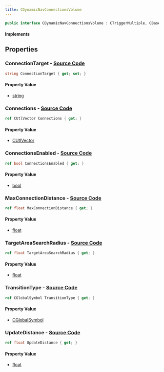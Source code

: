 ```yaml
---
title: CDynamicNavConnectionsVolume
---
```


```csharp
public interface CDynamicNavConnectionsVolume : CTriggerMultiple, CBaseTrigger, CBaseToggle, CBaseModelEntity, CBaseEntity, CEntityInstance, ISchemaClass<CEntityInstance>, ISchemaClass<CBaseEntity>, ISchemaClass<CBaseModelEntity>, ISchemaClass<CBaseToggle>, ISchemaClass<CBaseTrigger>, ISchemaClass<CTriggerMultiple>, ISchemaClass<CDynamicNavConnectionsVolume>, ISchemaField, ISchemaClass, INativeHandle
```

#### Implements

## Properties

### **ConnectionTarget** - [Source Code](https://github.com/swiftly-solution/swiftlys2/blob/main/managed/src/SwiftlyS2.Generated/Schemas/Interfaces/CDynamicNavConnectionsVolume.cs#L16)

```csharp
string ConnectionTarget { get; set; }
```

#### Property Value

- [string](https://learn.microsoft.com/dotnet/api/system.string)

### **Connections** - [Source Code](https://github.com/swiftly-solution/swiftlys2/blob/main/managed/src/SwiftlyS2.Generated/Schemas/Interfaces/CDynamicNavConnectionsVolume.cs#L19)

```csharp
ref CUtlVector Connections { get; }
```

#### Property Value

- [CUtlVector](/docs/api/)

### **ConnectionsEnabled** - [Source Code](https://github.com/swiftly-solution/swiftlys2/blob/main/managed/src/SwiftlyS2.Generated/Schemas/Interfaces/CDynamicNavConnectionsVolume.cs#L23)

```csharp
ref bool ConnectionsEnabled { get; }
```

#### Property Value

- [bool](https://learn.microsoft.com/dotnet/api/system.boolean)

### **MaxConnectionDistance** - [Source Code](https://github.com/swiftly-solution/swiftlys2/blob/main/managed/src/SwiftlyS2.Generated/Schemas/Interfaces/CDynamicNavConnectionsVolume.cs#L29)

```csharp
ref float MaxConnectionDistance { get; }
```

#### Property Value

- [float](https://learn.microsoft.com/dotnet/api/system.single)

### **TargetAreaSearchRadius** - [Source Code](https://github.com/swiftly-solution/swiftlys2/blob/main/managed/src/SwiftlyS2.Generated/Schemas/Interfaces/CDynamicNavConnectionsVolume.cs#L25)

```csharp
ref float TargetAreaSearchRadius { get; }
```

#### Property Value

- [float](https://learn.microsoft.com/dotnet/api/system.single)

### **TransitionType** - [Source Code](https://github.com/swiftly-solution/swiftlys2/blob/main/managed/src/SwiftlyS2.Generated/Schemas/Interfaces/CDynamicNavConnectionsVolume.cs#L21)

```csharp
ref CGlobalSymbol TransitionType { get; }
```

#### Property Value

- [CGlobalSymbol](/docs/api/shared/natives/cglobalsymbol)

### **UpdateDistance** - [Source Code](https://github.com/swiftly-solution/swiftlys2/blob/main/managed/src/SwiftlyS2.Generated/Schemas/Interfaces/CDynamicNavConnectionsVolume.cs#L27)

```csharp
ref float UpdateDistance { get; }
```

#### Property Value

- [float](https://learn.microsoft.com/dotnet/api/system.single)

